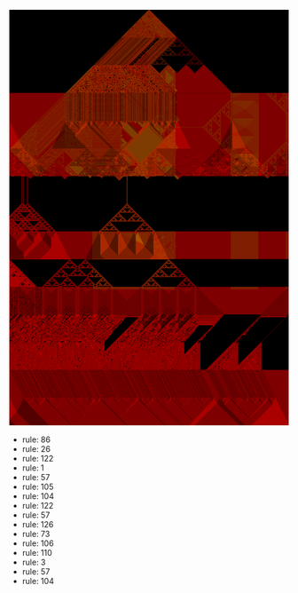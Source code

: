 ![photo](./output.png) 
 * rule: 86
* rule: 26
* rule: 122
* rule: 1
* rule: 57
* rule: 105
* rule: 104
* rule: 122
* rule: 57
* rule: 126
* rule: 73
* rule: 106
* rule: 110
* rule: 3
* rule: 57
* rule: 104

